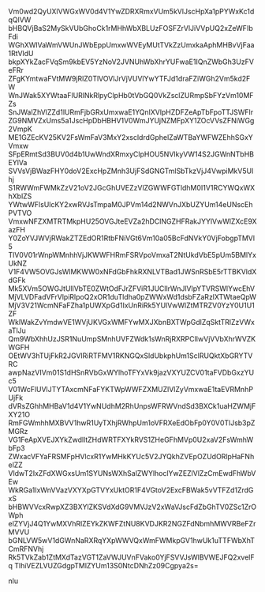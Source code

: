 Vm0wd2QyUXlVWGxWV0d4V1YwZDRXRmxVUm5kVlJscHpXa1pPYWxKc1dqQlVW
bHBQVjBaS2MySkVUbGhoCk1rMHhWbXBLUzFOSFZrVlJiVVpUQ2xZeWFIbFdi
WGhXWlVaWmVWUnJWbEppUmxwWVEyMUtTVkZzUmxkaAphMHBvVjFaa1RtVldU
bkpXYkZacFVqSm9kbEV5YzNoV2JVNUhWbXhrYUFwaE1IQnZWbGh3UzFVeFRr
ZFgKYmtwaFVtMW9jRlZ0TlVOVlJrVjVUVlYwYTFJd1draFZiWGh2Vm5kd2FW
WnJWak5XYWtaaFlURlNkRlpyClpHb0tVbGQ0VkZsclZURmpSbFYzVm10MFZs
SnJWalZhVlZZd1lURmFjbGRxUmxwaE1YQnlXVlpHZDFZeApTbFpoTTJSWFlr
ZG9NMVZxUms5a1JscHpDbHBHV1V0WmJYUjNZMFpXY1ZOcVVsZFNiWGg2VmpK
ME1GZEcKV25KV2FsWmFaV3MxY2xscldrdGphelZaWTBaYWFWZEhhSGxYVmxw
SFpERmtSd3BUV0d4b1UwWndXRmxyClpHOU5NVlkyVW14S2JGWnNTbHBEYlVa
SVVsVjBWazFHY0doV2ExcHpZMnh3UjFSdGNGTmlSbTkzVjJ4VwpiMkV5Ulhj
S1RWWmFWMkZzV21oV2JGcGhUVEZzVlZGWWFGTldhM0I1V1RCYWQxWXhXblZS
YWtwWFlsUlcKY2xwRVJsTmpaM0JPVm14d2NWVnJXbUZYUm14eUNscEhPVTVO
VmxwNFZXMTRTMkpHU25OVGJteEVZa2hDClNGZHFRakJYYlVwWlZXcE9XazFH
Y0ZoYVJWVjRWakZTZEdOR1RtbFNiVGt6Vm10a05BcFdNVkY0VjFobgpTMVl5
TlV0V01rWnpWMnhhVjJKWWFHRmFSRVpoVmxaT2NtUkdVbE5pUm5BMlYxUkNZ
V1F4VW5OVGJsWlMKWW0xNFdGbFhkRXNLVTBad1JWSnRSbE5rTTBKVldXdGFk
Mk5XVm5OWGJtUllVbTE0ZWtOdFJrZFViR1JUCllrWnJlVlpYTVRSWlYwcEhV
MjVLVDFadVFrVlpiRlpoQ2xOR1duTldha0pZWWxWd1dsbFZaRzlXTWtaeQpW
MjV3V21WcmNFaFZha1pUWXpGd1IxUnRiRk5YUlVwWlZtMTRZV0YzY0U1U1ZF
WklWakZvYmdwVE1WVjUKVGxWMFYwMXJXbnBXTWpGdlZqSktTRlZzVWxaTlJu
Qm9WbXhhUzJSR1NuUmpSMnhUVFZWdk1sWnRjRXRPClIwVjVVbXhrWVZKWGFH
OEtWV3hTUjFkR2JGVlRiRTFMV1RKNGQxSldUbkphUm1SclRUQktXbGRYTVRC
awpNazVIVm01S1dHSnRVbGxWYlhoTFYxVk9jazVXYUZCV01taFVDbGxzYUc5
V01WcFlUVlJTYTAxcmNFaFYKTWpWWFZXMUZlVlZyVmxwaE1taEVRMnhPUjFk
dVRsZGhhMHBaV1d4V1YwNUdhM2RhUnpsWFRWVndSd3BXCk1uaHZWMjFXY21O
RmFGWmhhMXBVV1hwR1UyTXhjRWhpUm1oVFRXeEdObFp0Y0V0TlJsb3pZMGRz
VG1FeApXVEJXYkZwdlltZHdWRTFXYkRVS1ZHeGFhMVp0U2xaV2FsWmhWbFp3
ZWxacVFYaFRSMFpHVlcxR1YwMHkKYUc5V2JYQkhZVEpOZUdORlpHaFNhelZZ
VldwT2IxZFdXWGxsUm1SYUNsWXhSalZWYlhoclYwZEZlVlZzCmEwdFhWbVEw
WkRGa1IxWnVVazVXYXpGTVYxUktOR1F4VGtoV2ExcFBWak5vVTFZd1ZrdGxS
bHBWVVcxRwpXZ3BXYlZKSVdXdG9VMVJzV2xWaVJscFdZbGhTV0ZSc1ZrOWph
elZYVjJ4Q1YwMXVhRlZEYkZKWFZtNU8KVDJKR2NGZFdNbmhMWVRBeFZrMVVU
bGNLVW5wV1dGWnNaRXRqYXpWWVQxWmFWMkpGV1hwUk1uTTFWbXhTCmRFNVhj
Rk5TVkZab1ZtMXdTazVGT1ZaVWJUVnFVako0YjFSVVJsWlBVWEJFQ2xvelFq
TlhiVEZLVUZGdgpTMlZYUm13S0NtcDNhZz09Cgpya2s=

nlu